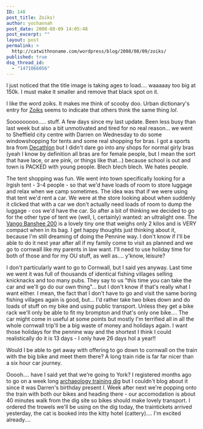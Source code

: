```yaml
---
ID: 148
post_title: Zoiks!
author: yochannah
post_date: 2008-08-09 14:05:48
post_excerpt: ""
layout: post
permalink: >
  http://catwithnoname.com/wordpress/blog/2008/08/09/zoiks/
published: true
dsq_thread_id:
  - "1471066056"
---
```

I just noticed that the title image is taking ages to load.... waaaaay too big at 150k. I must make it smaller and remove that black spot on it. 

I like the word zoiks. It makes me think of scooby doo. Urban dictionary's entry for <a href="http://www.urbandictionary.com/define.php?term=Zoiks">Zoiks</a> seems to indicate that others think the same thing *lol*. 

Sooooooooo..... stuff. A few days since my last update. Been less busy than last week but also a bit unmotivated and tired for no real reason... we went to Sheffield city centre with Darren on Wednesday to do some windowshopping for tents and some real shopping for bras. I got a sports bra from <a href="http://www.decathlon.co.uk/EN/">Decathlon</a> but I didn't dare go into any shops for normal girly bras (yeah I know by definition all bras are for female people, but I mean the sort that have lace, or are pink, or things like that...) because school is out and town is PACKED with young people. Blech blech blech. We hates people. 

The tent shopping was fun. We went into town specifically looking for a lrgish tent - 3-4 people - so that we'd have loads of room to store luggage and relax when we camp sometimes. The idea was that if we were using that tent we'd rent a car. We were at the store looking about when suddenly it clicked that with a car we don't actually need loads of room to dump the luggage - cos we'd have the car. So after a bit of thinking we decided to go for the other type of tent we (well, I, certainly) wanted: an ultralight one. The <a href="http://www.gooutdoors.co.uk/5023518596389">Vango Banshee 200</a> is a lovely tiny one that weighs only 2 kilos and is VERY compact when in its bag. I get happy thoughts just thinking about it, because I'm still dreaming of doing the Pennine way. I don't know if I'll be able to do it next year after all if my family come to visit as planned and we go to cornwall like my parents in law want. I'll need to use holiday time for both of those and for my OU stuff, as well as.... y'know, leisure?

I don't particularly want to go to Cornwall, but I said yes anyway. Last time we went it was full of thousands of identical fishing villages selling knicknacks and too many pubs. They say to us "this time you can take the car and we'll go do our own thing"... but I don't know if that's really what I want either. I mean, the fact that I don't have to go and visit the same boring fishing villages again is good, but... I'd rather take two bikes down and do loads of stuff on my bike and using public transport. Unless they get a bike rack we'll only be able to fit my brompton and that's only one bike.... The car might come in useful at some points but mostly I'm terrified all in all the whole cornwall trip'll be a big waste of money and holidays again. I want those holidays for the pennine way and the shortest I think I could realistically do it is 13 days - I only have 26 days hol a year!! 

Would I be able to get away with offering to go down to cornwall on the train with the big bike and meet them there? A long train ride is far far nicer than a six hour car journey. 

Ooooh.... have I said yet that we're going to York? I registered months ago to go on a week long <a href="http://www.jorvik-viking-centre.co.uk/hungate/abouthungate/about1.htm">archaeology training dig</a> but I couldn't blog about it since it was Darren's birthday present *l*. Week after next we're popping onto the train with both our bikes and heading there - our accomodation is about 40 minutes walk from the dig site so bikes should make lovely transport.  I ordered the trowels we'll be using on the dig today, the traintickets arrived yesterday, the cat is booked into the kitty hotel (cattery).... I'm excited already....